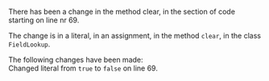 There has been a change in the method clear, in the section of code starting on line nr 69.
  
The change is in a literal, in an assignment, in the method ```clear```, in the class ```FieldLookup```.
  
The following changes have been made:  
Changed literal from ```true``` to ```false``` on line 69.  
